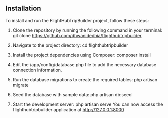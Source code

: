 ## Installation

To install and run the FlightHubTripBuilder project, follow these steps:

1. Clone the repository by running the following command in your terminal:
git clone https://github.com/dhwanidedhia/flighthubtripbuilder

2. Navigate to the project directory:
cd flighthubtripbuilder

3. Install the project dependencies using Composer:
composer install

4. Edit the /app/config/database.php file to add the necessary database connection information.

5. Run the database migrations to create the required tables:
php artisan migrate

6. Seed the database with sample data:
php artisan db:seed

7. Start the development server:
php artisan serve
You can now access the flighthubtripbuilder application at http://127.0.0.1:8000


